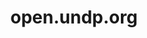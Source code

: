 ---
categories:
  - resume
  - highlight
title: "open.undp.org"
link: "http://open.undp.org/"
readmore: "http://lemony.space/portfolio"
image: "../portfolio/images/thumb/web-undp.png"
col: 6
---